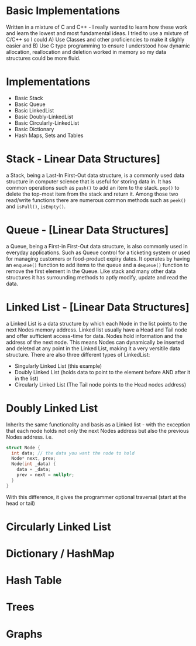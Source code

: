 # Basic Implementations
Written in a mixture of C and C++ - I really wanted to learn how these work and learn the lowest
and most fundamental ideas. I tried to use a mixture of C/C++ so I could A) Use Classes and
other proficiencies to make it slighly easier and B) Use C type programming to ensure I understood
how dynamic allocation, reallocation and deletion worked in memory so my data structures could be more fluid.

# Implementations
- Basic Stack
- Basic Queue
- Basic LinkedList
- Basic Doubly-LinkedList
- Basic Circularly-LinkedList
- Basic Dictionary
- Hash Maps, Sets and Tables

# Stack - Linear Data Structures]
a Stack, being a Last-In First-Out data structure, is a commonly used data structure in computer science that is useful for storing data in.
It has common operations such as `push()` to add an item to the stack. `pop()` to delete the top-most item from the stack and return it. Among
those two read/write functions there are numerous common methods such as `peek()` and `isFull()`, `isEmpty()`.

# Queue - [Linear Data Structures]
a Queue, being a First-in First-Out data structure, is also commonly used in everyday applications. Such as Queue control for a ticketing system
or used for managing customers or food-product expiry dates. It operates by having an `enqueue()` function to add items to the queue and a
`dequeue()` function to remove the first element in the Queue. Like stack and many other data structures it has surrounding methods to aptly
modify, update and read the data.

# Linked List - [Linear Data Structures]
a Linked List is a data structure by which each Node in the list points to the next Nodes memory address. Linked list usually have a Head and
Tail node and offer sufficient access-time for data. Nodes hold information and the address of the next node. This means Nodes can dynamically
be inserted and deleted at any point in the Linked List, making it a very versitile data structure. 
There are also three different types of LinkedList:
- Singularly Linked List (this example)
- Doubly Linked List (holds data to point to the element before AND after it in the list)
- Circularly Linked List (The Tail node points to the Head nodes address)

# Doubly Linked List
Inherits the same functionality and basis as a Linked list - with the exception that each node
holds not only the next Nodes address but also the previous Nodes address. i.e.
```c++
struct Node {
  int data; // the data you want the node to hold
  Node* next, prev;
  Node(int _data) {
    data = _data;
    prev = next = nullptr;
  }
}
```
With this difference, it gives the programmer optional traversal (start at the head or tail)

# Circularly Linked List

# Dictionary / HashMap

# Hash Table

# Trees

# Graphs
